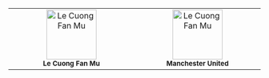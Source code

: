 <table>
  <tbody>
    <tr>
      <td align="center" valign="top" width="14.28%"><img src="https://scontent.fhan14-5.fna.fbcdn.net/v/t39.30808-6/417194072_1922351891530421_222820552272804274_n.jpg?_nc_cat=104&ccb=1-7&_nc_sid=5f2048&_nc_eui2=AeFMH5dIM9amZGRusc7DPCw4MOE-n7HkSvEw4T6fseRK8aC56HXidX8F3lS7extjs41AYDEcj_U0XGtJlgz96m-H&_nc_ohc=zUCRTVZd5vYAX9Xbuu5&_nc_ht=scontent.fhan14-5.fna&oh=00_AfAm9rdpKIpFhcBf6-fpvEohm7kjCJRoq7GZxan-OX91dw&oe=65FF7688" width="100px;" alt="Le Cuong Fan Mu"/><br /><sub><b>Le Cuong Fan Mu</b></sub></td>
      <td align="center" valign="top" width="14.28%"><img src="https://i.pinimg.com/736x/30/b5/49/30b54999b098050158ed13a1ecdcaab0.jpg" width="100px;" alt="Le Cuong Fan Mu"/><br /><sub><b>Manchester United</b></sub></td>
    </tr>
  </tbody>
</table>